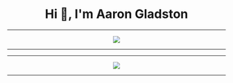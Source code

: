 <h1 align="center">Hi 👋, I'm Aaron Gladston</h1>

---

<div align="center">
  <img src="https://github-profile-trophy.vercel.app/?username=AaronGladston&theme=onedark&margin-w=15&margin-h=15&no-frame=true" />
</div>

---

---

<div align="center">
  <img src="https://github-contribution-graph.vercel.app/api/?username=AaronGladston&bg_color=1a1b27&color=38BDF8&line=4ADE80&point=F472B6&area=true&area_color=22d3ee&theme=tokyonight" />
</div>

---

<!--
**AaronGladston/AaronGladston** is a ✨ _special_ ✨ repository because its `README.md` (this file) appears on your GitHub profile.

Here are some ideas to get you started:

- 🔭 I’m currently working on ...
- 🌱 I’m currently learning ...
- 👯 I’m looking to collaborate on ...
- 🤔 I’m looking for help with ...
- 💬 Ask me about ...
- 📫 How to reach me: ...
- 😄 Pronouns: ...
- ⚡ Fun fact: ...
-->
